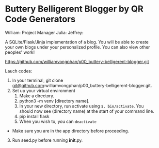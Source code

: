 # Buttery Belligerent Blogger by QR Code Generators
William: Project Manager
Julia:
Jeffrey:

A SQLite/Flask/Jinja implementation of a blog. 
You will be able to create your own blogs under your personalized profile. You can also view other peoples' work!

https://github.com/williamvongphan/p00_buttery-belligerent-blogger.git

Lauch codes:
1. In your terminal, git clone git@github.com:williamvongphan/p00_buttery-belligerent-blogger.git.
2. Set up your virtual environment
    1. Make a directory.
    2. python3 -m venv [directory name].
    3. In your new directory, run activate using ```$. bin/activate```. You should now see (directory name) at the start of your command line.
    4. pip install flask
    5. When you wish to, you can ```deactivate```
- Make sure you are in the app directory before proceeding.
3. Run seed.py before running __init__.py. 
